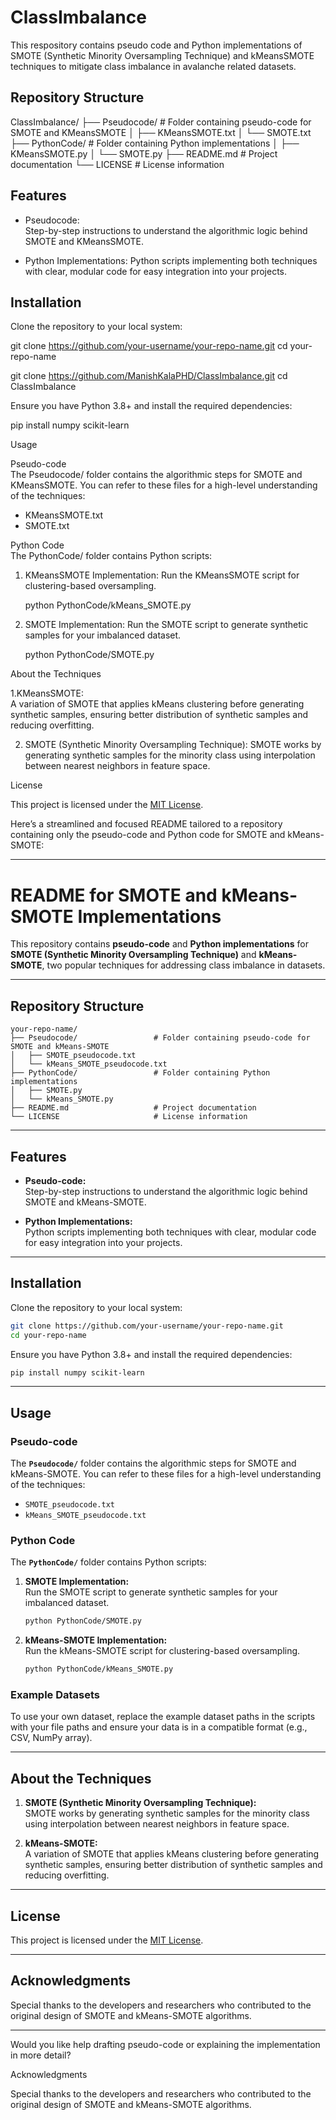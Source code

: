 # ClassImbalance
This respository contains pseudo code and Python implementations of SMOTE (Synthetic Minority Oversampling Technique) and kMeansSMOTE techniques to mitigate class imbalance in avalanche related datasets.


## Repository Structure  


ClassImbalance/
├── Pseudocode/                 # Folder containing pseudo-code for SMOTE and KMeansSMOTE
│   ├── KMeansSMOTE.txt
│   └── SMOTE.txt
├── PythonCode/                 # Folder containing Python implementations
│   ├── KMeansSMOTE.py
│   └── SMOTE.py
├── README.md                   # Project documentation
└── LICENSE                     # License information




## Features  

- Pseudocode:  
  Step-by-step instructions to understand the algorithmic logic behind SMOTE and KMeansSMOTE.  

- Python Implementations: 
  Python scripts implementing both techniques with clear, modular code for easy integration into your projects.


## Installation  

Clone the repository to your local system:  

git clone https://github.com/your-username/your-repo-name.git
cd your-repo-name

git clone https://github.com/ManishKalaPHD/ClassImbalance.git
cd ClassImbalance


Ensure you have Python 3.8+ and install the required dependencies:  

pip install numpy scikit-learn



Usage  

Pseudo-code  
The Pseudocode/ folder contains the algorithmic steps for SMOTE and KMeansSMOTE. You can refer to these files for a high-level understanding of the techniques:  
- KMeansSMOTE.txt
- SMOTE.txt  


Python Code  
The PythonCode/ folder contains Python scripts:  
1. KMeansSMOTE Implementation: 
   Run the KMeansSMOTE script for clustering-based oversampling.  
   
   python PythonCode/kMeans_SMOTE.py
   

2. SMOTE Implementation: 
   Run the SMOTE script to generate synthetic samples for your imbalanced dataset.  
   
   python PythonCode/SMOTE.py
   

About the Techniques  

1.KMeansSMOTE:  
   A variation of SMOTE that applies kMeans clustering before generating synthetic samples, ensuring better distribution of synthetic samples and reducing overfitting.
   
2. SMOTE (Synthetic Minority Oversampling Technique): 
   SMOTE works by generating synthetic samples for the minority class using interpolation between nearest neighbors in feature space.  



License  

This project is licensed under the [MIT License](LICENSE).


Here’s a streamlined and focused README tailored to a repository containing only the pseudo-code and Python code for SMOTE and kMeans-SMOTE:

---

# README for SMOTE and kMeans-SMOTE Implementations  

This repository contains **pseudo-code** and **Python implementations** for **SMOTE (Synthetic Minority Oversampling Technique)** and **kMeans-SMOTE**, two popular techniques for addressing class imbalance in datasets.

---

## Repository Structure  

```plaintext
your-repo-name/
├── Pseudocode/                 # Folder containing pseudo-code for SMOTE and kMeans-SMOTE
│   ├── SMOTE_pseudocode.txt
│   └── kMeans_SMOTE_pseudocode.txt
├── PythonCode/                 # Folder containing Python implementations
│   ├── SMOTE.py
│   └── kMeans_SMOTE.py
├── README.md                   # Project documentation
└── LICENSE                     # License information
```

---

## Features  

- **Pseudo-code:**  
  Step-by-step instructions to understand the algorithmic logic behind SMOTE and kMeans-SMOTE.  

- **Python Implementations:**  
  Python scripts implementing both techniques with clear, modular code for easy integration into your projects.

---

## Installation  

Clone the repository to your local system:  
```bash
git clone https://github.com/your-username/your-repo-name.git
cd your-repo-name
```

Ensure you have Python 3.8+ and install the required dependencies:  
```bash
pip install numpy scikit-learn
```

---

## Usage  

### Pseudo-code  
The **`Pseudocode/`** folder contains the algorithmic steps for SMOTE and kMeans-SMOTE. You can refer to these files for a high-level understanding of the techniques:  
- `SMOTE_pseudocode.txt`  
- `kMeans_SMOTE_pseudocode.txt`

### Python Code  
The **`PythonCode/`** folder contains Python scripts:  
1. **SMOTE Implementation:**  
   Run the SMOTE script to generate synthetic samples for your imbalanced dataset.  
   ```bash
   python PythonCode/SMOTE.py
   ```

2. **kMeans-SMOTE Implementation:**  
   Run the kMeans-SMOTE script for clustering-based oversampling.  
   ```bash
   python PythonCode/kMeans_SMOTE.py
   ```

### Example Datasets  
To use your own dataset, replace the example dataset paths in the scripts with your file paths and ensure your data is in a compatible format (e.g., CSV, NumPy array).  

---

## About the Techniques  

1. **SMOTE (Synthetic Minority Oversampling Technique):**  
   SMOTE works by generating synthetic samples for the minority class using interpolation between nearest neighbors in feature space.  

2. **kMeans-SMOTE:**  
   A variation of SMOTE that applies kMeans clustering before generating synthetic samples, ensuring better distribution of synthetic samples and reducing overfitting.

---

## License  

This project is licensed under the [MIT License](LICENSE).

---

## Acknowledgments  

Special thanks to the developers and researchers who contributed to the original design of SMOTE and kMeans-SMOTE algorithms.

---

Would you like help drafting pseudo-code or explaining the implementation in more detail?



Acknowledgments  

Special thanks to the developers and researchers who contributed to the original design of SMOTE and kMeans-SMOTE algorithms.

